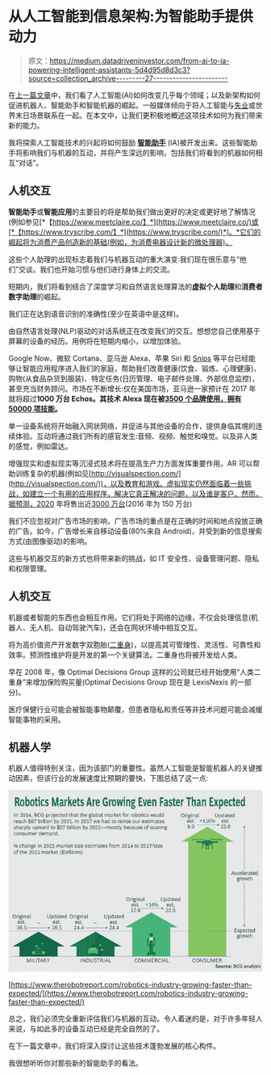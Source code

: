 # 从人工智能到信息架构:为智能助手提供动力

> 原文：<https://medium.datadriveninvestor.com/from-ai-to-ia-powering-intelligent-assistants-5d4d95d8d3c3?source=collection_archive---------27----------------------->

在[上一篇文章](https://medium.com/datadriveninvestor/glimpsing-into-the-future-artificial-intelligence-444b1ef79e07)中，我们看了人工智能(AI)如何改变几乎每个领域；以及新架构如何促进机器人、智能助手和智能机器的崛起。一般媒体倾向于将人工智能与[失业](http://time.com/4742543/robots-jobs-machines-work/)或世界末日场景联系在一起。在本文中，让我们更积极地概述这项技术如何为我们带来新的能力。

我将探索人工智能技术的兴起将如何鼓励 [**智能助手**](https://www.amazon.com/Thank-You-Being-Late-Accelerations/dp/0374273537) (IA)被开发出来。这些智能助手将影响我们与机器的互动，并将产生深远的影响，包括我们将看到的机器如何相互“对话”。

## 人机交互

**智能助手**或**智能应用**的主要目的将是帮助我们做出更好的决定或更好地了解情况(例如参见[*【https://www.meetclaire.co/】*](https://www.meetclaire.co/)或[*【https://www.tryscribe.com/】*](https://www.tryscribe.com/)*)。*它们的崛起将为消费产品创造新的基础(例如，为消费电器设计新的微处理器)。

这些个人助理的出现标志着我们与机器互动的重大演变:我们现在很乐意与“他们”交谈。我们也开始习惯与他们进行身体上的交流。

短期内，我们将看到结合了深度学习和自然语言处理算法的**虚拟个人助理**和**消费者数字助理**的崛起。

我们正在达到语音识别的准确性(至少在英语中是这样)。

由自然语言处理(NLP)驱动的对话系统正在改变我们的交互。想想您自己使用基于屏幕的设备的经历。用例将在短期内缩小，以增加体验。

Google Now、微软 Cortana、亚马逊 Alexa、苹果 Siri 和 [Snips](https://snips.ai/) 等平台已经能够让智能应用程序进入我们的家庭，帮助我们改善健康(饮食、锻炼、心理健康)、购物(从食品杂货到服装)、特定任务(日历管理、电子邮件处理、外部信息监控)，甚至充当财务顾问。市场在不断增长:仅在美国市场，亚马逊一家预计在 2017 年就将超过**1000 万台 Echos。其技术 Alexa 现在被[3500 个品牌使用，拥有 50000 项技能](https://voicebot.ai/2018/09/02/amazon-alexa-now-has-50000-skills-worldwide-is-on-20000-devices-used-by-3500-brands/)。**

单一设备系统将开始融入网状网络，并促进与其他设备的合作，提供身临其境的连续体验。互动将通过我们所有的感官发生:音频、视频、触觉和嗅觉。以及非人类的感觉，例如雷达。

增强现实和虚拟现实等沉浸式技术将在提高生产力方面发挥重要作用。AR 可以帮助训练复杂的机器(例如见[http://visualspection.com/](http://visualspection.com/))，以及教育和游戏。虚拟现实仍然面临着一些挑战，如建立一个有用的应用程序，解决它真正解决的问题，以及谁是客户。然而，据预测，2020 年将售出近[3000 万台](https://www.extremetech.com/gaming/276470-vr-market-expected-to-improve-despite-sharp-decline-in-sales)(2016 年为 150 万台)

我们不应忽视对广告市场的影响，广告市场的重点是在正确的时间和地点投放正确的广告。如今，广告增长来自移动设备(80%来自 Android)，并受到新的信息搜索方式(由图像驱动)的影响。

这些与机器交互的新方式也将带来新的挑战，如 IT 安全性、设备管理问题、隐私和权限管理。

## 人机交互

机器或者智能的东西也会相互作用。它们将处于网络的边缘，不仅会处理信息(机器人、无人机、自动驾驶汽车)，还会在网状环境中相互交互。

将为高价值资产开发数字双胞胎([二重身](https://www.ibm.com/blogs/internet-of-things/iot-digital-twin-enablers/))，以提高其可管理性、灵活性、可靠性和效率。预测性维护将是开发的第一个关键算法。二重身也将被开发给人类。

早在 2008 年，像 Optimal Decisions Group 这样的公司就已经开始使用“人类二重身”来增加保险购买量(Optimal Decisions Group 现在是 LexisNexis 的一部分)。

医疗保健行业可能会被智能事物颠覆，但患者隐私和责任等非技术问题可能会减缓智能事物的采用。

## 机器人学

机器人值得特别关注，因为该部门的重要性。虽然人工智能是智能机器人的关键推动因素，但该行业的发展速度比预期的要快，下图总结了这一点:

![](img/4eda6b4e3b169828543395e07fd5468c.png)

[https://www.therobotreport.com/robotics-industry-growing-faster-than-expected/](https://www.therobotreport.com/robotics-industry-growing-faster-than-expected/)

总之，我们必须完全重新评估我们与机器的互动。令人着迷的是，对于许多年轻人来说，与如此多的设备互动已经是完全自然的了。

在下一篇文章中，我们将深入探讨让这些技术蓬勃发展的核心构件。

我很想听听你对那些新的智能助手的看法。